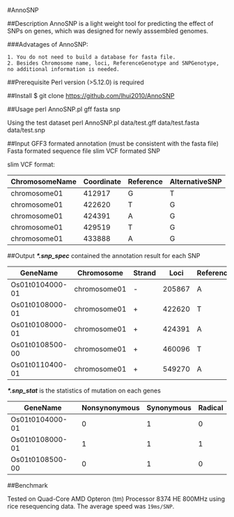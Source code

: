 #AnnoSNP

##Description
AnnoSNP is a light weight tool for predicting the effect of SNPs on genes, which was designed for newly asssembled genomes.

###Advatages of AnnoSNP:

    1. You do not need to build a database for fasta file.
    2. Besides Chromosome name, loci, ReferenceGenotype and SNPGenotype, no additional information is needed.


##Prerequisite
Perl version (>5.12.0) is required


##Install
$ git clone https://github.com/lhui2010/AnnoSNP

##Usage
perl AnnoSNP.pl gff fasta snp

Using the test dataset
perl AnnoSNP.pl data/test.gff data/test.fasta  data/test.snp

##Input
GFF3 formated annotation (must be consistent with the fasta file)
Fasta formated sequence file
slim VCF formated SNP


slim VCF format:

ChromosomeName | Coordinate | Reference |  AlternativeSNP
-------------  |---------   |---------- | -------------  
chromosome01   |  412917 | G    |   T
chromosome01   |  422620 | T    |   G
chromosome01   |  424391 | A    |   G
chromosome01   |  429519 | T    |   G
chromosome01   |  433888 | A    |   G


##Output
___*.snp_spec___ contained the annotation result for each SNP

GeneName |  Chromosome | Strand | Loci | Reference | SNP  | LociCDS | Phase |  ReferenceCodon | SNPCodon  |  MutationType
------   | ---------   | ------ | ---- | --------  | --   | ------- | ----- | --------------- | --------  |  -------------
Os01t0104000-01 | chromosome01  |    -   |  205867  |  A  |   G  |   1251  |    2  |   TAT |  TAC |  Synonymous
Os01t0108000-01  | chromosome01   |   +  |   422620  |  T  |   G  |   621 |  2   |  CAT  | CAG |  Radical
Os01t0108000-01 |  chromosome01  |    +  |   424391  |  A   |  G   |  1032   |   2  |   AAA |  AAG |  Synonymous
Os01t0108500-00 |  chromosome01   |   +   |  460096  |  T  |   C   |  690 |  2  |   CTT |  CTC  | Synonymous
Os01t0110400-01 |  chromosome01  |    +  |   549270  |  A   |  G  |   619  | 0  |   ACA  | GCA  | Radical



___*.snp_stat___ is the statistics of mutation on each genes

GeneName  |  Nonsynonymous |  Synonymous | Radical
---------  | ---------   | ---------- | -----------  
Os01t0104000-01 | 0   | 1 |   0
Os01t0108000-01 | 1  |  1  |  1
Os01t0108500-00 | 0 |   1  |  0


##Benchmark

Tested on Quad-Core AMD Opteron (tm) Processor 8374 HE 800MHz using rice resequencing data. The average speed was `19ms/SNP`.

